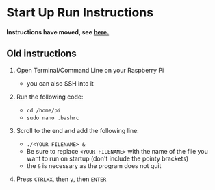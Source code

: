 # Start Up Run Instructions
#### Instructions have moved, see [here.](https://www.reddit.com/r/googlepi/comments/6gr2ih/update_added_a_selfupdater_onstartupupdatesh/)

## Old instructions
1. Open Terminal/Command Line on your Raspberry Pi
    - you can also SSH into it

2. Run the following code:
    - `cd /home/pi`
    - `sudo nano .bashrc`

3. Scroll to the end and add the following line:
    - `./<YOUR FILENAME> &`
    - Be sure to replace `<YOUR FILENAME>` with the name of the file you want to run on startup (don't include the pointy brackets)
    - the `&` is necessary as the program does not quit

4. Press `CTRL+X`, then `y`, then `ENTER`
